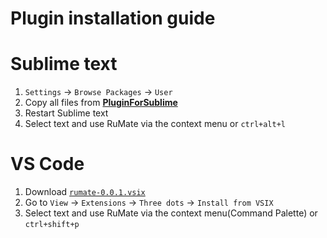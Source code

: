 # Plugin installation guide

# Sublime text

1. `Settings` → `Browse Packages` → `User`
2. Copy all files from [**PluginForSublime**](https://github.com/notdiff/RuMate/tree/main/Plugins/PluginForSublime)
3. Restart Sublime text
4. Select text and use RuMate via the context menu or `ctrl+alt+l`

# VS Code

1. Download [`rumate-0.0.1.vsix`](https://github.com/notdiff/RuMate/blob/main/Plugins/PluginForVSCode/rumate-0.0.1.vsix)
2. Go to `View` → `Extensions` → `Three dots` → `Install from VSIX`
3. Select text and use RuMate via the context menu(Command Palette) or `ctrl+shift+p`
